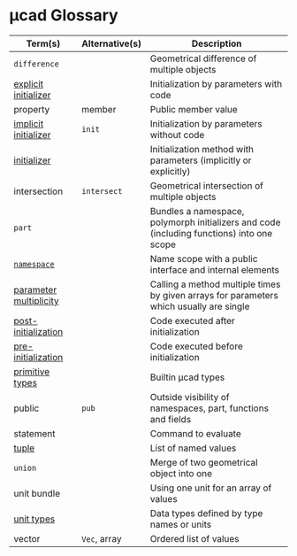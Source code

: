 # µcad Glossary

| Term(s)                                                         | Alternative(s) | Description                                                                               |
| --------------------------------------------------------------- | -------------- | ----------------------------------------------------------------------------------------- |
| `difference`                                                    |                | Geometrical difference of multiple objects                                                |
| [explicit initializer](parts/init.md#explicit-initializer)      |                | Initialization by parameters with code                                                    |
| property                                                        | member         | Public member value                                                                       |
| [implicit initializer](parts/init.md#implicit-initializer)      | `init`         | Initialization by parameters without code                                                 |
| [initializer](parts/init.md#initializers)                       |                | Initialization method with parameters (implicitly or explicitly)                          |
| intersection                                                    | `intersect`    | Geometrical intersection of multiple objects                                              |
| `part`                                                          |                | Bundles a namespace, polymorph initializers and code (including functions) into one scope |
| [`namespace`](namespaces.md)                                    |                | Name scope with a public interface and internal elements                                  |
| [parameter multiplicity](parameter_multiplicity.md)             |                | Calling a method multiple times by given arrays for parameters which usually are single   |
| [post-initialization](parts/README.md#post-initialization-code) |                | Code executed after initialization                                                        |
| [pre-initialization](parts/README.md#pre-initialization-code)   |                | Code executed before initialization                                                       |
| [primitive types](primitive_types.md)                           |                | Builtin µcad types                                                                        |
| public                                                          | `pub`          | Outside visibility of namespaces, part, functions and fields                              |
| statement                                                       |                | Command to evaluate                                                                       |
| [tuple](tuple.md)                                               |                | List of named values                                                                      |
| `union`                                                         |                | Merge of two geometrical object into one                                                  |
| unit bundle                                                     |                | Using one unit for an array of values                                                     |
| [unit types](unit_types.md)                                     |                | Data types defined by type names or units                                                 |
| vector                                                          | `Vec`, array   | Ordered list of values                                                                    |
